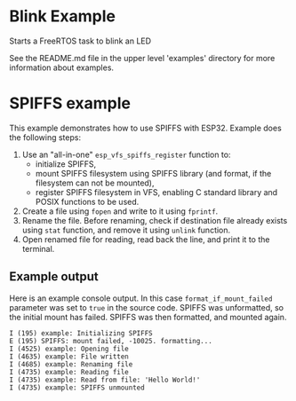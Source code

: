 # Blink Example

Starts a FreeRTOS task to blink an LED

See the README.md file in the upper level 'examples' directory for more information about examples.


# SPIFFS example

This example demonstrates how to use SPIFFS with ESP32. Example does the following steps:

1. Use an "all-in-one" `esp_vfs_spiffs_register` function to:
    - initialize SPIFFS,
    - mount SPIFFS filesystem using SPIFFS library (and format, if the filesystem can not be mounted),
    - register SPIFFS filesystem in VFS, enabling C standard library and POSIX functions to be used.
2. Create a file using `fopen` and write to it using `fprintf`.
3. Rename the file. Before renaming, check if destination file already exists using `stat` function, and remove it using `unlink` function.
4. Open renamed file for reading, read back the line, and print it to the terminal.

## Example output

Here is an example console output. In this case `format_if_mount_failed` parameter was set to `true` in the source code. SPIFFS was unformatted, so the initial mount has failed. SPIFFS was then formatted, and mounted again.

```
I (195) example: Initializing SPIFFS
E (195) SPIFFS: mount failed, -10025. formatting...
I (4525) example: Opening file
I (4635) example: File written
I (4685) example: Renaming file
I (4735) example: Reading file
I (4735) example: Read from file: 'Hello World!'
I (4735) example: SPIFFS unmounted
```

